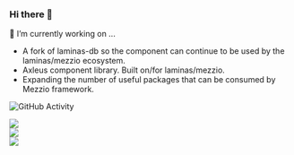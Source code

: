 ### Hi there 👋

🔭 I’m currently working on ...
- A fork of laminas-db so the component can continue to be used by the laminas/mezzio ecosystem.
- Axleus component library. Built on/for laminas/mezzio.
- Expanding the number of useful packages that can be consumed by Mezzio framework.

<img src="https://github-readme-stats.vercel.app/api?username=tyrsson&show_icons=true&theme=dark&include_all_commits=true&count_private=true" alt="GitHub Activity">

![](https://github-readme-streak-stats.herokuapp.com?user=tyrsson&theme=dark&hide_total_contributions=true)<br/>
![](https://github-profile-trophy.vercel.app/?username=tyrsson&theme=matrix&no-frame=true&no-bg=true&margin-w=4)<br/>
![](https://visitcount.itsvg.in/api?id=tyrsson&label=Profile%20Views&color=3&icon=0&pretty=true)

<!--
**Tyrsson/Tyrsson** is a ✨ _special_ ✨ repository because its `README.md` (this file) appears on your GitHub profile.

Here are some ideas to get you started:

- 🔭 I’m currently working on ...
- 🌱 I’m currently learning ...
- 👯 I’m looking to collaborate on ...
- 🤔 I’m looking for help with ...
- 💬 Ask me about ...
- 📫 How to reach me: ...
- 😄 Pronouns: ...
- ⚡ Fun fact: ...
-->
